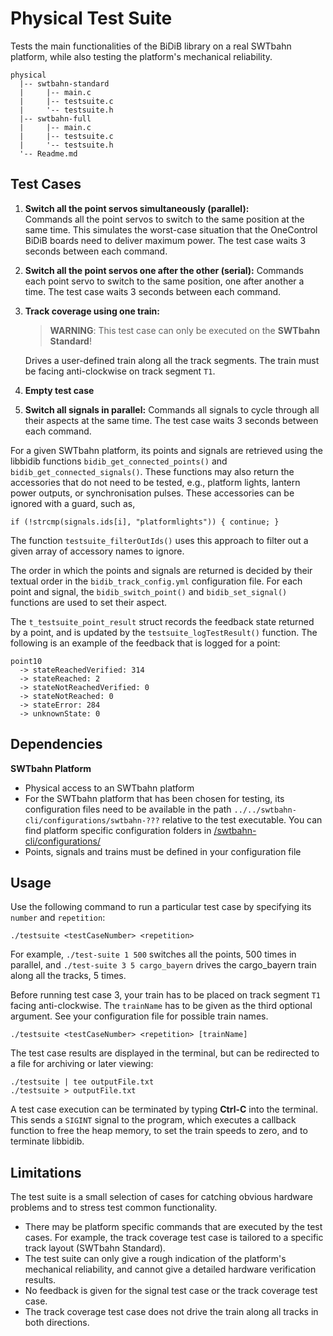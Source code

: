 # Physical Test Suite

Tests the main functionalities of the BiDiB library on a real SWTbahn platform, 
while also testing the platform's mechanical reliability.

```
physical
  |-- swtbahn-standard
  |     |-- main.c
  |     |-- testsuite.c
  |     '-- testsuite.h
  |-- swtbahn-full
  |     |-- main.c
  |     |-- testsuite.c
  |     '-- testsuite.h
  '-- Readme.md
```

## Test Cases

1. **Switch all the point servos simultaneously (parallel):**   
   Commands all the point servos to switch to the same position at the same time. 
   This simulates the worst-case situation that the OneControl BiDiB boards need 
   to deliver maximum power. The test case waits 3 seconds between each command.
	
2. **Switch all the point servos one after the other (serial):**
    Commands each point servo to switch to the same position, one after another a time.
	The test case waits 3 seconds between each command.

3. **Track coverage using one train:**
    > **WARNING**: This test case can only be executed on the **SWTbahn Standard**!
	
    Drives a user-defined train along all the track segments. The train must be 
    facing anti-clockwise on track segment `T1`.
	
4. **Empty test case**
	
5. **Switch all signals in parallel:**
    Commands all signals to cycle through all their aspects at the same time. 
	The test case waits 3 seconds between each command.

For a given SWTbahn platform, its points and signals are retrieved using the 
libbidib functions `bidib_get_connected_points()` and `bidib_get_connected_signals()`.
These functions may also return the accessories that do not need to be tested, e.g., 
platform lights, lantern power outputs, or synchronisation pulses. These accessories 
can be ignored with a guard, such as,
```
if (!strcmp(signals.ids[i], "platformlights")) { continue; }
```
The function `testsuite_filterOutIds()` uses this approach to filter out
a given array of accessory names to ignore.

The order in which the points and signals are returned is decided by their 
textual order in the `bidib_track_config.yml` configuration file.
For each point and signal, the `bidib_switch_point()` and `bidib_set_signal()`
functions are used to set their aspect.

The `t_testsuite_point_result` struct records the feedback state returned by a point, and is
updated by the `testsuite_logTestResult()` function. The following is an example of the 
feedback that is logged for a point:

```
point10
  -> stateReachedVerified: 314
  -> stateReached: 2
  -> stateNotReachedVerified: 0
  -> stateNotReached: 0
  -> stateError: 284
  -> unknownState: 0
```


## Dependencies

**SWTbahn Platform**
*  Physical access to an SWTbahn platform
*  For the SWTbahn platform that has been chosen for testing, its configuration files need
   to be available in the path `../../swtbahn-cli/configurations/swtbahn-???` relative to the test executable. 
   You can find platform specific configuration folders in 
   [/swtbahn-cli/configurations/](https://github.com/uniba-swt/swtbahn-cli/tree/master/configurations)
* Points, signals and trains must be defined in your configuration file  


## Usage

Use the following command to run a particular test case by specifying its 
`number` and `repetition`:

```
./testsuite <testCaseNumber> <repetition>
```

For example, `./test-suite 1 500` switches all the points, 500 times in parallel, and 
`./test-suite 3 5 cargo_bayern` drives the cargo_bayern train along all the tracks, 5 times.

Before running test case 3, your train has to be placed on track segment `T1` facing anti-clockwise.
The `trainName` has to be given as the third optional argument. See your configuration file for 
possible train names.

```
./testsuite <testCaseNumber> <repetition> [trainName]
```

The test case results are displayed in the terminal, but can be redirected
to a file for archiving or later viewing:

```
./testsuite | tee outputFile.txt
./testsuite > outputFile.txt
```

A test case execution can be terminated by typing
**Ctrl-C** into the terminal. This sends a `SIGINT` signal to the program, which
executes a callback function to free the heap memory, to set the train
speeds to zero, and to terminate libbidib.


## Limitations

The test suite is a small selection of cases for catching obvious hardware problems and to stress test common functionality.

* There may be platform specific commands that are executed by the test cases. For example, the track coverage test case is 
  tailored to a specific track layout (SWTbahn Standard).
* The test suite can only give a rough indication of the platform's mechanical reliability, and cannot give a detailed
  hardware verification results.
* No feedback is given for the signal test case or the track coverage test case.
* The track coverage test case does not drive the train along all tracks in both directions.
